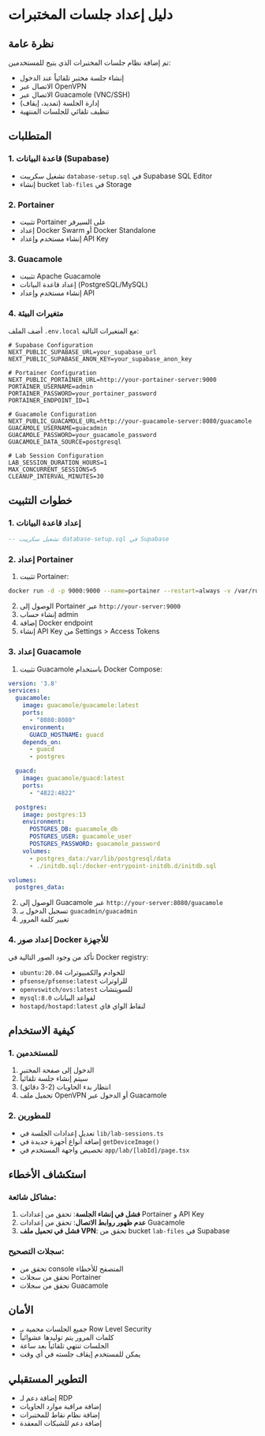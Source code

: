 # دليل إعداد جلسات المختبرات

## نظرة عامة
تم إضافة نظام جلسات المختبرات الذي يتيح للمستخدمين:
- إنشاء جلسة مختبر تلقائياً عند الدخول
- الاتصال عبر OpenVPN
- الاتصال عبر Guacamole (VNC/SSH)
- إدارة الجلسة (تمديد، إيقاف)
- تنظيف تلقائي للجلسات المنتهية

## المتطلبات

### 1. قاعدة البيانات (Supabase)
- تشغيل سكريبت `database-setup.sql` في Supabase SQL Editor
- إنشاء bucket `lab-files` في Storage

### 2. Portainer
- تثبيت Portainer على السيرفر
- إعداد Docker Swarm أو Docker Standalone
- إنشاء مستخدم وإعداد API Key

### 3. Guacamole
- تثبيت Apache Guacamole
- إعداد قاعدة البيانات (PostgreSQL/MySQL)
- إنشاء مستخدم وإعداد API

### 4. متغيرات البيئة
أضف الملف `.env.local` مع المتغيرات التالية:

```env
# Supabase Configuration
NEXT_PUBLIC_SUPABASE_URL=your_supabase_url
NEXT_PUBLIC_SUPABASE_ANON_KEY=your_supabase_anon_key

# Portainer Configuration
NEXT_PUBLIC_PORTAINER_URL=http://your-portainer-server:9000
PORTAINER_USERNAME=admin
PORTAINER_PASSWORD=your_portainer_password
PORTAINER_ENDPOINT_ID=1

# Guacamole Configuration
NEXT_PUBLIC_GUACAMOLE_URL=http://your-guacamole-server:8080/guacamole
GUACAMOLE_USERNAME=guacadmin
GUACAMOLE_PASSWORD=your_guacamole_password
GUACAMOLE_DATA_SOURCE=postgresql

# Lab Session Configuration
LAB_SESSION_DURATION_HOURS=1
MAX_CONCURRENT_SESSIONS=5
CLEANUP_INTERVAL_MINUTES=30
```

## خطوات التثبيت

### 1. إعداد قاعدة البيانات
```sql
-- تشغيل سكريبت database-setup.sql في Supabase
```

### 2. إعداد Portainer
1. تثبيت Portainer:
```bash
docker run -d -p 9000:9000 --name=portainer --restart=always -v /var/run/docker.sock:/var/run/docker.sock -v portainer_data:/data portainer/portainer-ce:latest
```

2. الوصول إلى Portainer عبر `http://your-server:9000`
3. إنشاء حساب admin
4. إضافة Docker endpoint
5. إنشاء API Key من Settings > Access Tokens

### 3. إعداد Guacamole
1. تثبيت Guacamole باستخدام Docker Compose:
```yaml
version: '3.8'
services:
  guacamole:
    image: guacamole/guacamole:latest
    ports:
      - "8080:8080"
    environment:
      GUACD_HOSTNAME: guacd
    depends_on:
      - guacd
      - postgres

  guacd:
    image: guacamole/guacd:latest
    ports:
      - "4822:4822"

  postgres:
    image: postgres:13
    environment:
      POSTGRES_DB: guacamole_db
      POSTGRES_USER: guacamole_user
      POSTGRES_PASSWORD: guacamole_password
    volumes:
      - postgres_data:/var/lib/postgresql/data
      - ./initdb.sql:/docker-entrypoint-initdb.d/initdb.sql

volumes:
  postgres_data:
```

2. الوصول إلى Guacamole عبر `http://your-server:8080/guacamole`
3. تسجيل الدخول بـ `guacadmin/guacadmin`
4. تغيير كلمة المرور

### 4. إعداد صور Docker للأجهزة
تأكد من وجود الصور التالية في Docker registry:
- `ubuntu:20.04` للخوادم والكمبيوترات
- `pfsense/pfsense:latest` للراوترات
- `openvswitch/ovs:latest` للسويتشات
- `mysql:8.0` لقواعد البيانات
- `hostapd/hostapd:latest` لنقاط الواي فاي

## كيفية الاستخدام

### 1. للمستخدمين
1. الدخول إلى صفحة المختبر
2. سيتم إنشاء جلسة تلقائياً
3. انتظار بدء الحاويات (2-3 دقائق)
4. تحميل ملف OpenVPN أو الدخول عبر Guacamole

### 2. للمطورين
- تعديل إعدادات الجلسة في `lib/lab-sessions.ts`
- إضافة أنواع أجهزة جديدة في `getDeviceImage()`
- تخصيص واجهة المستخدم في `app/lab/[labId]/page.tsx`

## استكشاف الأخطاء

### مشاكل شائعة:
1. **فشل في إنشاء الجلسة**: تحقق من إعدادات Portainer و API Key
2. **عدم ظهور روابط الاتصال**: تحقق من إعدادات Guacamole
3. **فشل في تحميل ملف VPN**: تحقق من bucket `lab-files` في Supabase

### سجلات التصحيح:
- تحقق من console المتصفح للأخطاء
- تحقق من سجلات Portainer
- تحقق من سجلات Guacamole

## الأمان
- جميع الجلسات محمية بـ Row Level Security
- كلمات المرور يتم توليدها عشوائياً
- الجلسات تنتهي تلقائياً بعد ساعة
- يمكن للمستخدم إيقاف جلسته في أي وقت

## التطوير المستقبلي
- إضافة دعم لـ RDP
- إضافة مراقبة موارد الحاويات
- إضافة نظام نقاط للمختبرات
- إضافة دعم للشبكات المعقدة 